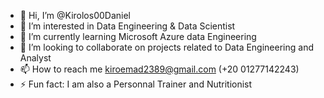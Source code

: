 - 👋 Hi, I’m @Kirolos00Daniel
- 👀 I’m interested in Data Engineering & Data Scientist
- 🌱 I’m currently learning Microsoft Azure data Engineering
- 💞️ I’m looking to collaborate on projects related to Data Engineering and Analyst
- 📫 How to reach me kiroemad2389@gmail.com (+20 01277142243) 
- ⚡ Fun fact: I am also a Personnal Trainer and Nutritionist

<!---
Kirolos00Daniel/Kirolos00Daniel is a ✨ special ✨ repository because its `README.md` (this file) appears on your GitHub profile.
You can click the Preview link to take a look at your changes.
--->
